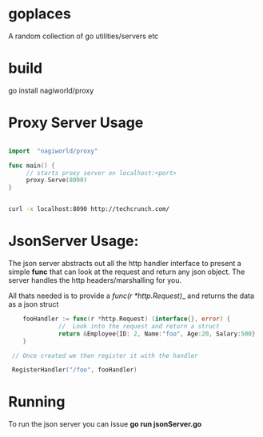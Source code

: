 goplaces
========

A random collection of go utilities/servers etc

build
======
go install nagiworld/proxy

Proxy Server Usage
==================
```go 

import  "nagiworld/proxy"

func main() {
     // starts proxy server on localhost:<port>
     proxy.Serve(8090)
}
```

```sh

curl -x localhost:8090 http://techcrunch.com/
```

JsonServer Usage:
=================
The json server abstracts out all the http handler interface to present a simple __func__ that   can look at the request and return any json object. The server handles the http headers/marshalling for you.

All thats needed is to provide a __func_(r *http.Request)__ and returns the data as a json struct

```go
	fooHandler := func(r *http.Request) (interface{}, error) {
              //  Look into the request and return a struct 
              return &Employee{ID: 2, Name:"foo", Age:20, Salary:500}
	}

 // Once created we then register it with the handler 

 RegisterHandler("/foo", fooHandler)
```

Running
==========
To run the json server you can issue __go run jsonServer.go__
